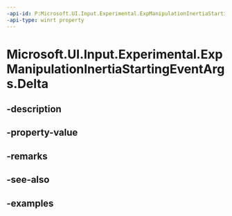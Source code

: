 ```yaml
---
-api-id: P:Microsoft.UI.Input.Experimental.ExpManipulationInertiaStartingEventArgs.Delta
-api-type: winrt property
---
```


# Microsoft.UI.Input.Experimental.ExpManipulationInertiaStartingEventArgs.Delta

<!--
public Windows.UI.Input.ManipulationDelta Delta { get; }
-->


## -description

## -property-value

## -remarks

## -see-also

## -examples


